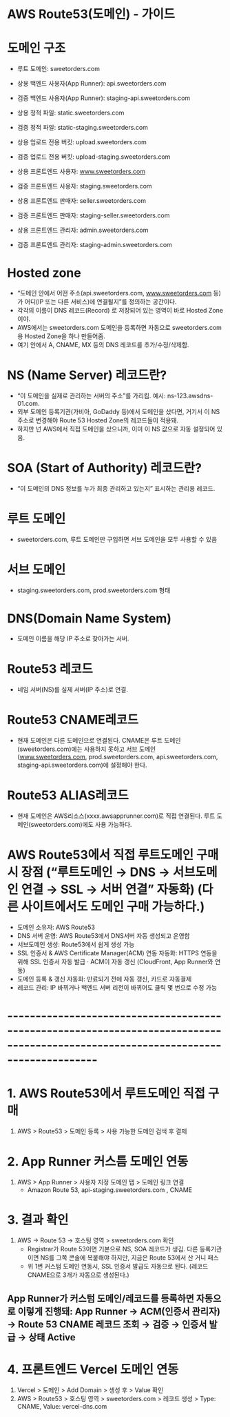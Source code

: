 # AWS Route53(도메인) - 가이드

# 도메인 구조

- 루트 도메인: sweetorders.com

- 상용 백엔드 사용자(App Runner): api.sweetorders.com
- 검증 백엔드 사용자(App Runner): staging-api.sweetorders.com
- 상용 정적 파일: static.sweetorders.com
- 검증 정적 파일: static-staging.sweetorders.com
- 상용 업로드 전용 버킷: upload.sweetorders.com
- 검증 업로드 전용 버킷: upload-staging.sweetorders.com
- 상용 프론트엔드 사용자: www.sweetorders.com
- 검증 프론트엔드 사용자: staging.sweetorders.com
- 상용 프론트엔드 판매자: seller.sweetorders.com
- 검증 프론트엔드 판매자: staging-seller.sweetorders.com
- 상용 프론트엔드 관리자: admin.sweetorders.com
- 검증 프론트엔드 관리자: staging-admin.sweetorders.com

# Hosted zone

- “도메인 안에서 어떤 주소(api.sweetorders.com, www.sweetorders.com 등)가 어디(IP 또는 다른 서비스)에 연결될지”를 정의하는 공간이다.
- 각각의 이름이 DNS 레코드(Record) 로 저장되어 있는 영역이 바로 Hosted Zone이야.
- AWS에서는 sweetorders.com 도메인을 등록하면 자동으로 sweetorders.com용 Hosted Zone을 하나 만들어줌.
- 여기 안에서 A, CNAME, MX 등의 DNS 레코드를 추가/수정/삭제함.

# NS (Name Server) 레코드란?

- “이 도메인을 실제로 관리하는 서버의 주소”를 가리킴.
  예시: ns-123.awsdns-01.com.
- 외부 도메인 등록기관(가비아, GoDaddy 등)에서 도메인을 샀다면, 거기서 이 NS 주소로 변경해야 Route 53 Hosted Zone의 레코드들이 적용돼.
- 하지만 넌 AWS에서 직접 도메인을 샀으니까, 이미 이 NS 값으로 자동 설정되어 있음.

# SOA (Start of Authority) 레코드란?

- “이 도메인의 DNS 정보를 누가 최종 관리하고 있는지” 표시하는 관리용 레코드.

# 루트 도메인

- sweetorders.com, 루트 도메인만 구입하면 서브 도메인을 모두 사용할 수 있음

# 서브 도메인

- staging.sweetorders.com, prod.sweetorders.com 형태

# DNS(Domain Name System)

- 도메인 이름을 해당 IP 주소로 찾아가는 서버.

# Route53 레코드

- 네임 서버(NS)를 실제 서버(IP 주소)로 연결.

# Route53 CNAME레코드

- 현재 도메인은 다른 도메인으로 연결된다. CNAME은 루트 도메인(sweetorders.com)에는 사용하지 못하고 서브 도메인(www.sweetorders.com, prod.sweetorders.com, api.sweetorders.com, staging-api.sweetorders.com)에 설정해야 한다.

# Route53 ALIAS레코드

- 현재 도메인은 AWS리소스(xxxx.awsapprunner.com)로 직접 연결된다. 루트 도메인(sweetorders.com)에도 사용 가능하다.

# AWS Route53에서 직접 루트도메인 구매시 장점 (“루트도메인 → DNS → 서브도메인 연결 → SSL → 서버 연결” 자동화) (다른 사이트에서도 도메인 구매 가능하다.)

- 도메인 소유자: AWS Route53
- DNS 서버 운영: AWS Route53에서 DNS서버 자동 생성되고 운영함
- 서브도메인 생성: Route53에서 쉽게 생성 가능
- SSL 인증서 & AWS Certificate Manager(ACM) 연동 자동화: HTTPS 연동을 위해 SSL 인증서 자동 발급 · ACM이 자동 갱신 (CloudFront, App Runner와 연동)
- 도메인 등록 & 갱신 자동화: 만료되기 전에 자동 갱신, 카드로 자동결제
- 레코드 관리: IP 바뀌거나 백엔드 서버 리전이 바뀌어도 클릭 몇 번으로 수정 가능

# ----------------------------------------------------------------------------------------------------------------------------------

# 1. AWS Route53에서 루트도메인 직접 구매

1. AWS > Route53 > 도메인 등록 > 사용 가능한 도메인 검색 후 결제

# 2. App Runner 커스틈 도메인 연동

1. AWS > App Runner > 사용자 지정 도메인 탭 > 도메인 링크 연결
   - Amazon Route 53, api-staging.sweetorders.com , CNAME

# 3. 결과 확인

1. AWS → Route 53 → 호스팅 영역 > sweetorders.com 확인
   - Registrar가 Route 53이면 기본으로 NS, SOA 레코드가 생김. 다른 등록기관이면 NS를 그쪽 콘솔에 복붙해야 하지만, 지금은 Route 53에서 산 거니 패스
   - 위 1번 커스텀 도메인 연동시, SSL 인증서 발급도 자동으로 된다. (레코드 CNAME으로 3개가 자동으로 생성된다.)

## App Runner가 커스텀 도메인/레코드를 등록하면 자동으로 이렇게 진행돼: App Runner → ACM(인증서 관리자) → Route 53 CNAME 레코드 조회 → 검증 → 인증서 발급 → 상태 Active

# 4. 프론트엔드 Vercel 도메인 연동

1. Vercel > 도메인 > Add Domain > 생성 후 > Value 확인
2. AWS > Route53 > 호스팅 영역 > sweetorders.com > 레코드 생성 > Type: CNAME, Value: vercel-dns.com
